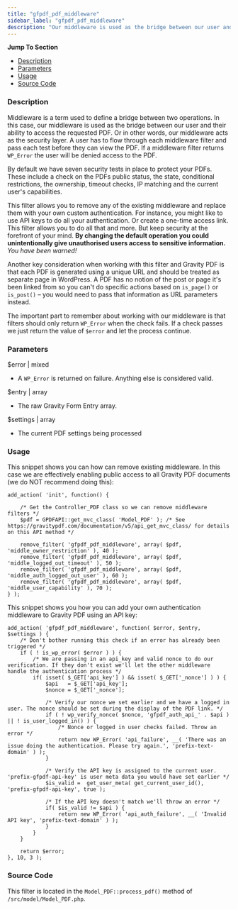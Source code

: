 ```yaml
---
title: "gfpdf_pdf_middleware"
sidebar_label: "gfpdf_pdf_middleware"
description: "Our middleware is used as the bridge between our user and their ability to access the requested PDF. It's our security layer."
---
```


**Jump To Section**

* [Description](#description)
* [Parameters](#parameters)
* [Usage](#usage)
* [Source Code](#source-code)

### Description 

Middleware is a term used to define a bridge between two operations. In this case, our middleware is used as the bridge between our user and their ability to access the requested PDF. Or in other words, our middleware acts as the security layer. A user has to flow through each middleware filter and pass each test before they can view the PDF. If a middleware filter returns `WP_Error` the user will be denied access to the PDF.

By default we have seven security tests in place to protect your PDFs. These include a check on the PDFs public status, the state, conditional restrictions, the ownership, timeout checks, IP matching and the current user's capabilities. 

This filter allows you to remove any of the existing middleware and replace them with your own custom authentication. For instance, you might like to use API keys to do all your authentication. Or create a one-time access link. This filter allows you to do all that and more. But keep security at the forefront of your mind. **By changing the default operation you could unintentionally give unauthorised users access to sensitive information.** *You have been warned!*

Another key consideration when working with this filter and Gravity PDF is that each PDF is generated using a unique URL and should be treated as separate page in WordPress. A PDF has no notion of the post or page it's been linked from so you can't do specific actions based on `is_page()` or `is_post()` – you would need to pass that information as URL parameters instead. 

The important part to remember about working with our middleware is that filters should only return `WP_Error` when the check fails. If a check passes we just return the value of `$error` and let the process continue.

### Parameters 

$error | mixed
*  A `WP_Error` is returned on failure. Anything else is considered valid.

$entry | array
*  The raw Gravity Form Entry array.

$settings | array
*  The current PDF settings being processed

### Usage 

This snippet shows you can how can remove existing middleware. In this case we are effectively enabling public access to all Gravity PDF documents (we do NOT recommend doing this):

```.language-php
add_action( 'init', function() {

	/* Get the Controller_PDF class so we can remove middleware filters */
	$pdf = GPDFAPI::get_mvc_class( 'Model_PDF' ); /* See https://gravitypdf.com/documentation/v5/api_get_mvc_class/ for details on this API method */

	remove_filter( 'gfpdf_pdf_middleware', array( $pdf, 'middle_owner_restriction' ), 40 );
	remove_filter( 'gfpdf_pdf_middleware', array( $pdf, 'middle_logged_out_timeout' ), 50 );
	remove_filter( 'gfpdf_pdf_middleware', array( $pdf, 'middle_auth_logged_out_user' ), 60 );
	remove_filter( 'gfpdf_pdf_middleware', array( $pdf, 'middle_user_capability' ), 70 );
} );
```

This snippet shows you how you can add your own authentication middleware to Gravity PDF using an API key:

```.language-php
add_action( 'gfpdf_pdf_middleware', function( $error, $entry, $settings ) {
	/* Don't bother running this check if an error has already been triggered */
	if ( ! is_wp_error( $error ) ) {
		/* We are passing in an api_key and valid nonce to do our verification. If they don't exist we'll let the other middleware handle the authentication process */
		if( isset( $_GET['api_key'] ) && isset( $_GET['_nonce'] ) ) {
			$api   = $_GET['api_key'];
			$nonce = $_GET['_nonce'];

			/* Verify our nonce we set earlier and we have a logged in user. The nonce should be set during the display of the PDF link. */
			if ( ! wp_verify_nonce( $nonce, 'gfpdf_auth_api_' . $api ) || ! is_user_logged_in() ) {
				/* Nonce or logged in user checks failed. Throw an error */
				return new WP_Error( 'api_failure', __( 'There was an issue doing the authentication. Please try again.', 'prefix-text-domain' ) );
			}

			/* Verify the API key is assigned to the current user. 'prefix-gfpdf-api-key' is user meta data you would have set earlier */
			$is_valid =  get_user_meta( get_current_user_id(), 'prefix-gfpdf-api-key', true );

			/* If the API key doesn't match we'll throw an error */
			if( $is_valid != $api ) {
				return new WP_Error( 'api_auth_failure', __( 'Invalid API key', 'prefix-text-domain' ) );
			}
		}
	}

	return $error;
}, 10, 3 );

```

### Source Code 

This filter is located in the `Model_PDF::process_pdf()` method of `/src/model/Model_PDF.php`.